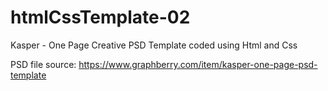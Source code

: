 # htmlCssTemplate-02
Kasper - One Page Creative PSD Template coded using Html and Css

PSD file source:  https://www.graphberry.com/item/kasper-one-page-psd-template  
